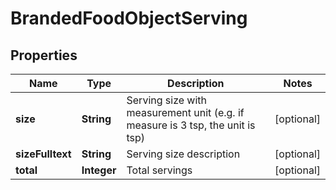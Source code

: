 # BrandedFoodObjectServing

## Properties
Name | Type | Description | Notes
------------ | ------------- | ------------- | -------------
**size** | **String** | Serving size with measurement unit (e.g. if measure is 3 tsp, the unit is tsp) |  [optional]
**sizeFulltext** | **String** | Serving size description |  [optional]
**total** | **Integer** | Total servings |  [optional]
